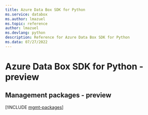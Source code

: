 ```yaml
---
title: Azure Data Box SDK for Python
ms.service: databox
ms.author: lmazuel
ms.topic: reference
author: lmazuel
ms.devlang: python
description: Reference for Azure Data Box SDK for Python
ms.data: 07/27/2022
---
```

# Azure Data Box SDK for Python - preview

## Management packages - preview
[!INCLUDE [mgmt-packages](data-box-mgmt-index.md)]